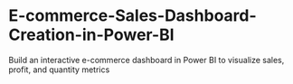 # E-commerce-Sales-Dashboard-Creation-in-Power-BI
Build an interactive e-commerce dashboard in Power BI to visualize sales, profit, and quantity metrics
